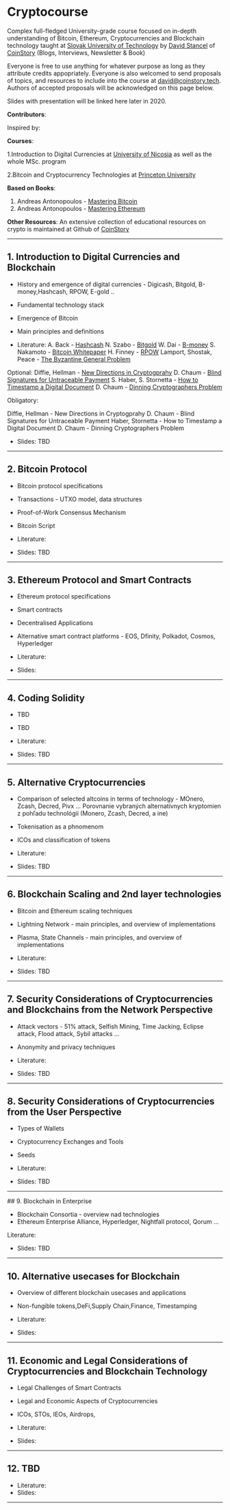 # Cryptocourse
Complex full-fledged University-grade course focused on in-depth understanding of Bitcoin, Ethereum, Cryptocurrencies and Blockchain technology taught at [Slovak University of Technology](https://www.stuba.sk/english.html?page_id=132) by [David Stancel](https://www.stanceldavid.sk/) of [CoinStory](https://coinstory.tech/)  (Blogs, Interviews, Newsletter & Book)

Everyone is free to use anything for whatever purpose as long as they attribute credits appopriately. Everyone is also welcomed to send proposals of topics, and resources to include into the course at david@coinstory.tech. Authors of accepted proposals will be acknowledged on this page below. 

Slides with presentation will be linked here later in 2020. 


**Contributors**:

Inspired by:

**Courses**:

1.Introduction to Digital Currencies at [University of Nicosia](https://www.unic.ac.cy/blockchain/free-mooc/) as well as the whole MSc. program
  
2.Bitcoin and Cryptocurrency Technologies at [Princeton University](https://www.coursera.org/learn/cryptocurrency?ranMID=40328&ranEAID=SAyYsTvLiGQ&ranSiteID=SAyYsTvLiGQ-VUnkGHNKKM9E1PFOPH7Y4Q&siteID=SAyYsTvLiGQ-VUnkGHNKKM9E1PFOPH7Y4Q&utm_content=10&utm_medium=partners&utm_source=linkshare&utm_campaign=SAyYsTvLiGQ)

  **Based on Books**:
  1. Andreas Antonopoulos - [Mastering Bitcoin](https://github.com/bitcoinbook/bitcoinbook/blob/develop/book.asciidoc)
  2. Andreas Antonopoulos - [Mastering Ethereum](https://github.com/ethereumbook/ethereumbook)
  

  **Other Resources**:
  An extensive collection of educational resources on crypto is maintained at Github of [CoinStory](https://github.com/Spider333/Coin-History)
 ****
 
 
 
## 1. Introduction to Digital Currencies and Blockchain

- History and emergence of digital currencies - Digicash, Bitgold, B-money,Hashcash, RPOW, E-gold .. 
- Fundamental technology stack
- Emergence of Bitcoin
- Main principles and definitions

- Literature:
A. Back - [Hashcash](http://www.hashcash.org/papers/hashcash.pdf)
N. Szabo - [Bitgold](https://nakamotoinstitute.org/bit-gold/)
W. Dai - [B-money](http://www.hashcash.org/papers/hashcash.pdf)
S. Nakamoto - [Bitcoin Whitepaper](https://nakamotoinstitute.org/bitcoin/)
H. Finney - [RPOW](https://nakamotoinstitute.org/rpow/)
Lamport, Shostak, Peace - [The Byzantine General Problem](https://nakamotoinstitute.org/static/docs/the-byzantine-generals-problem.pdf)

Optional:
Diffie, Hellman - [New Directions in Cryptogprahy](https://ee.stanford.edu/~hellman/publications/24.pdf)
D. Chaum - [Blind Signatures for Untraceable Payment](https://taler.net/papers/chaum-blind-signatures.pdf)
S. Haber, S. Stornetta - [How to Timestamp a Digital Document](https://www.anf.es/pdf/Haber_Stornetta.pdf)
D. Chaum - [Dinning Cryptographers Problem](https://sites.cs.ucsb.edu/~ravenben/classes/595n-s07/papers/dcnet-jcrypt88.pdf)

Obligatory:

Diffie, Hellman - New Directions in Cryptogprahy
D. Chaum - Blind Signatures for Untraceable Payment
Haber, Stornetta - How to Timestamp a Digital Document
D. Chaum - Dinning Cryptographers Problem

- Slides: TBD
 ****
 
## 2. Bitcoin Protocol

- Bitcoin protocol specifications
- Transactions - UTXO model, data structures
- Proof-of-Work Consensus Mechanism
- Bitcoin Script

- Literature:

- Slides: TBD
 ****
## 3. Ethereum Protocol and Smart Contracts

- Ethereum protocol specifications
- Smart contracts
- Decentralised Applications
- Alternative smart contract platforms  - EOS, Dfinity, Polkadot, Cosmos, Hyperledger

- Literature:

- Slides: 
 ****
## 4. Coding Solidity

- TBD
- TBD

- Literature:

- Slides: TBD
 ****
## 5. Alternative Cryptocurrencies

- Comparison of selected altcoins in terms of technology - MOnero, Zcash, Decred, Pivx ... 
Porovnanie vybraných alternatívnych kryptomien z pohľadu technológií (Monero, Zcash, Decred, a ine)
- Tokenisation as a phnomenom
- ICOs and classification of tokens

- Literature:

- Slides: TBD
 ****
## 6. Blockchain Scaling and 2nd layer technologies

- Bitcoin and Ethereum scaling techniques
- Lightning Network - main principles, and overview of implementations
- Plasma, State Channels - main principles, and overview of implementations

- Literature:

- Slides: TBD
 ****
## 7. Security Considerations of Cryptocurrencies and Blockchains from the Network Perspective

- Attack vectors - 51% attack, Selfish Mining, Time Jacking, Eclipse attack, Flood attack, Sybil attacks ...
- Anonymity and privacy techniques

- Literature:

- Slides: TBD
 ****
## 8. Security Considerations of Cryptocurrencies from the User Perspective

- Types of Wallets
- Cryptocurrency Exchanges and Tools
- Seeds

- Literature:

- Slides: TBD
 ****
## 9. Blockchain in Enterprise

- Blockchain Consortia - overview nad technologies
- Ethereum Enterprise Alliance, Hyperledger, Nightfall protocol, Qorum ...

Literature:

- Slides: TBD
 ****
## 10. Alternative usecases for Blockchain

- Overview of different blockchain usecases and applications
- Non-fungible tokens,DeFi,Supply Chain,Finance, Timestamping

- Literature:

- Slides:
 ****
 
## 11. Economic and Legal Considerations of Cryptocurrencies and Blockchain Technology

- Legal Challenges of Smart Contracts 
- Legal and Economic Aspects of Cryptocurrencies 
- ICOs, STOs, IEOs, Airdrops,

- Literature:

- Slides: 

 ****
 
## 12. TBD


- Literature:
- Slides: 

****



